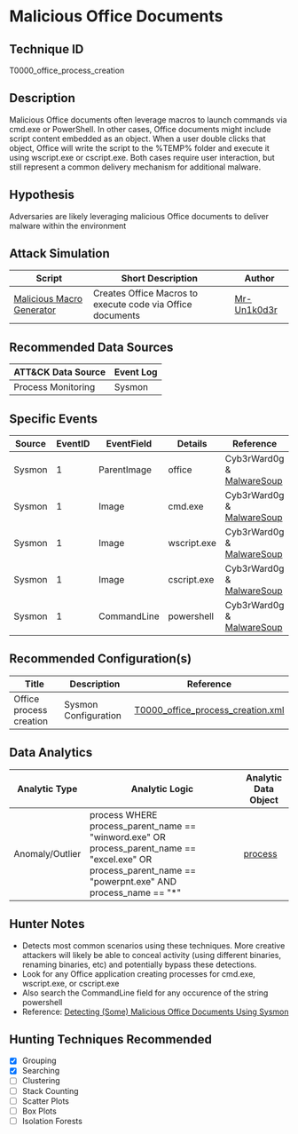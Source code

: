 # Malicious Office Documents
## Technique ID
T0000\_office\_process\_creation


## Description
Malicious Office documents often leverage macros to launch commands via cmd.exe or PowerShell. In other cases, Office documents might include script content embedded as an object. When a user double clicks that object, Office will write the script to the %TEMP% folder and execute it using wscript.exe or cscript.exe. Both cases require user interaction, but still represent a common delivery mechanism for additional malware.


## Hypothesis
Adversaries are likely leveraging malicious Office documents to deliver malware within the environment

## Attack Simulation

| Script  | Short Description | Author | 
|---------|---------|---------|
| [Malicious Macro Generator](https://github.com/Mr-Un1k0d3r/MaliciousMacroGenerator)| Creates Office Macros to execute code via Office documents | [Mr-Un1k0d3r](https://github.com/Mr-Un1k0d3r) |



## Recommended Data Sources

| ATT&CK Data Source | Event Log |
|---------|---------|
| Process Monitoring| Sysmon |


## Specific Events

| Source | EventID | EventField | Details | Reference | 
|--------|---------|-------|---------|-----------| 
| Sysmon | 1 | ParentImage | office | Cyb3rWard0g & [MalwareSoup](https://malwaresoup.com/detecting-some-malicious-office-documents-using-sysmon/) |
| Sysmon | 1 | Image | cmd.exe | Cyb3rWard0g & [MalwareSoup](https://malwaresoup.com/detecting-some-malicious-office-documents-using-sysmon/) |
| Sysmon | 1 | Image | wscript.exe | Cyb3rWard0g & [MalwareSoup](https://malwaresoup.com/detecting-some-malicious-office-documents-using-sysmon/) |
| Sysmon | 1 | Image | cscript.exe | Cyb3rWard0g & [MalwareSoup](https://malwaresoup.com/detecting-some-malicious-office-documents-using-sysmon/) |
| Sysmon | 1 | CommandLine | powershell | Cyb3rWard0g & [MalwareSoup](https://malwaresoup.com/detecting-some-malicious-office-documents-using-sysmon/) |

## Recommended Configuration(s)
| Title | Description | Reference|
|---------|---------|---------|
| Office process creation | Sysmon Configuration | [T0000\_office\_process\_creation.xml](https://github.com/Cyb3rWard0g/ThreatHunter-Playbook/blob/master/attack_matrix/windows/sysmon_configs/T0000_office_process_creation.xml)



## Data Analytics 

| Analytic Type  | Analytic Logic | Analytic Data Object |
|--------|---------|---------|
| Anomaly/Outlier |  process WHERE process\_parent\_name == "winword.exe" OR process\_parent\_name == "excel.exe" OR  process\_parent\_name == "powerpnt.exe" AND process\_name == "*" | [process](https://github.com/Cyb3rWard0g/OSSEM/blob/master/detection_data_model/data_objects/process.md) | 



## Hunter Notes
* Detects most common scenarios using these techniques. More creative attackers will likely be able to conceal activity (using different binaries, renaming binaries, etc) and potentially bypass these detections.
* Look for any Office application creating processes for cmd.exe, wscript.exe, or cscript.exe
* Also search the CommandLine field for any occurence of the string powershell
* Reference: [Detecting (Some) Malicious Office Documents Using Sysmon](https://malwaresoup.com/detecting-some-malicious-office-documents-using-sysmon/)


## Hunting Techniques Recommended

- [x] Grouping
- [x] Searching
- [ ] Clustering
- [ ] Stack Counting
- [ ] Scatter Plots
- [ ] Box Plots
- [ ] Isolation Forests
